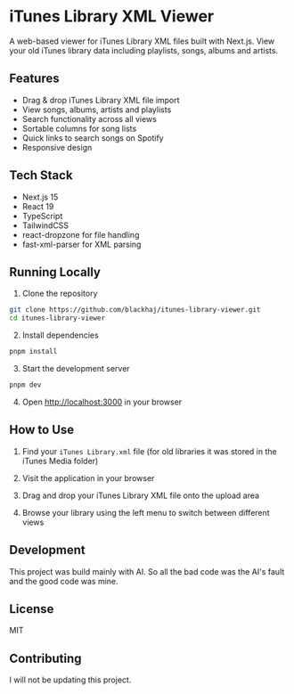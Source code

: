 # iTunes Library XML Viewer

A web-based viewer for iTunes Library XML files built with Next.js. View your old iTunes library data including playlists, songs, albums and artists.

## Features

- Drag & drop iTunes Library XML file import
- View songs, albums, artists and playlists
- Search functionality across all views
- Sortable columns for song lists
- Quick links to search songs on Spotify
- Responsive design

## Tech Stack

- Next.js 15
- React 19
- TypeScript
- TailwindCSS
- react-dropzone for file handling
- fast-xml-parser for XML parsing

## Running Locally

1. Clone the repository

```bash
git clone https://github.com/blackhaj/itunes-library-viewer.git
cd itunes-library-viewer
```

2. Install dependencies

```bash
pnpm install
```

3. Start the development server

```bash
pnpm dev
```

4. Open [http://localhost:3000](http://localhost:3000) in your browser

## How to Use

1. Find your `iTunes Library.xml` file (for old libraries it was stored in the iTunes Media folder)

2. Visit the application in your browser
3. Drag and drop your iTunes Library XML file onto the upload area
4. Browse your library using the left menu to switch between different views

## Development

This project was build mainly with AI. So all the bad code was the AI's fault and the good code was mine.

## License

MIT

## Contributing

I will not be updating this project.
